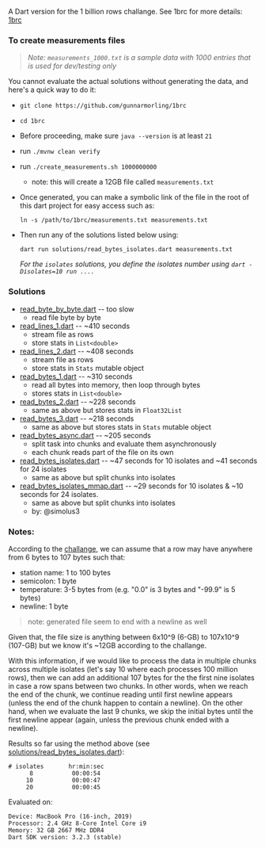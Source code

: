 A Dart version for the 1 billion rows challange. See 1brc for more details: [1brc][]


### To create measurements files 

> _Note: `measurements_1000.txt` is a sample data with 1000 entries that is used for dev/testing only_

You cannot evaluate the actual solutions without generating the data, and here's a quick way to do it:
- `git clone https://github.com/gunnarmorling/1brc`
- `cd 1brc`
- Before proceeding, make sure `java --version` is at least `21`
- run `./mvnw clean verify`
- run `./create_measurements.sh 1000000000`
    - note: this will create a 12GB file called `measurements.txt`
- Once generated, you can make a symbolic link of the file in the root of this dart project for easy access such as:
    ```
    ln -s /path/to/1brc/measurements.txt measurements.txt
    ```

- Then run any of the solutions listed below using: 
    ```
    dart run solutions/read_bytes_isolates.dart measurements.txt
    ```
    _For the `isolates` solutions, you define the isolates number using `dart -Disolates=10 run ....`_

### Solutions
- [read_byte_by_byte.dart](solutions/read_byte_by_byte.dart) -- too slow
    - read file byte by byte
 - [read_lines_1.dart](solutions/read_lines_1.dart) -- ~410 seconds 
    - stream file as rows 
    - store stats in `List<double>`
 - [read_lines_2.dart](solutions/read_lines_2.dart) -- ~408 seconds 
    - stream file as rows 
    - store stats in `Stats` mutable object
- [read_bytes_1.dart](solutions/read_bytes_1.dart) -- ~310 seconds
    - read all bytes into memory, then loop through bytes
    - stores stats in `List<double>`
- [read_bytes_2.dart](solutions/read_bytes_2.dart) -- ~228 seconds
    - same as above but stores stats in `Float32List`
- [read_bytes_3.dart](solutions/read_bytes_3.dart) -- ~218 seconds
    - same as above but stores stats in `Stats` mutable object
- [read_bytes_async.dart](solutions/read_bytes_async.dart) -- ~205 seconds
    - split task into chunks and evaluate them asynchronously
    - each chunk reads part of the file on its own
- [read_bytes_isolates.dart](solutions/read_bytes_async.dart) -- ~47 seconds for 10 isolates and ~41 seconds for 24 isolates
    - same as above but split chunks into isolates
- [read_bytes_isolates_mmap.dart](solutions/read_bytes_async.dart) -- ~29 seconds for 10 isolates &  ~10 seconds for 24 isolates.
    - same as above but split chunks into isolates
    - by: @simolus3

### Notes:
According to the [challange][1brc], we can assume that a row may have anywhere from 6 bytes to 107 bytes such that:

- station name: 1 to 100 bytes
- semicolon: 1 byte
- temperature: 3-5 bytes from (e.g. "0.0" is 3 bytes and "-99.9" is 5 bytes)
- newline: 1 byte 

> note: generated file seem to end with a newline as well

Given that, the file size is anything between 6x10^9 (6-GB) to 107x10^9 (107-GB) but we know it's ~12GB according to the challange.

With this information, if we would like to process the data in multiple chunks across multiple isolates (let's say 10 where each processes 100 million rows), then we can add an additional 107 bytes for the the first nine isolates in case a row spans between two chunks. In other words, when we reach the end of the chunk, we continue reading until first newline appears (unless the end of the chunk happen to contain a newline). On the other hand, when we evaluate the last 9 chunks, we skip the initial bytes until the first newline appear (again, unless the previous chunk ended with a newline).


Results so far using the method above (see [solutions/read_bytes_isolates.dart](solutions/read_bytes_isolates.dart)):
```
# isolates       hr:min:sec
      8           00:00:54
     10           00:00:47
     20           00:00:45
```

Evaluated on:
```
Device: MacBook Pro (16-inch, 2019)
Processor: 2.4 GHz 8-Core Intel Core i9
Memory: 32 GB 2667 MHz DDR4
Dart SDK version: 3.2.3 (stable) 
```


<!-- Ref -->
[1brc]: https://github.com/gunnarmorling/1brc


